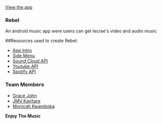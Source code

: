 [View the app](http://)

### Rebel

An android music app were users can get  lecrae's video and  audio music

##Resources used to create Rebel:

* [App Intro](https://android-arsenal.com/details/1/1939) 
* [Side Menu](https://github.com/Yalantis/Side-Menu.Android)
* [Sound Cloud API](http://)
* [Youtube API](http://)
* [Spotify API](http://)

### Team Members

 -  [Grace John](https://github.com/GraceJonn123)
 -  [JMV Kayitare](https://github.com/jmvkayitare)
 -  [Monicah Kwamboka](https://github.com/Onikah)


**Enjoy The Music**
